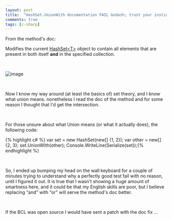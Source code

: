 ```yaml
---
layout: post
title:  "HashSet.UnionWith documentation FAIL &ndash; trust your instinct"
comments: true
tags: [c-sharp]
---
```



From the method's doc:

Modifies the current [HashSet&lt;T&gt;](#) object to contain all elements that are present in both itself **and** in the specified collection.

&#160;

![image](http://kenegozi.com/blog/uploaded/windowslivewriter/has.unionwithdocumentationfailtrustyouri_14163/78672664-0773-411c-bc95-6513e613af5e.png)

&#160;

Now I know my way around (at least the basics of) set theory, and I *know* what union means. nonetheless I read the doc of the method and for some reason I thought that I'd get the intersection. 

&#160;

For those unsure about what Union means (or what it actually does), the following code:

{% highlight c# %}
var set = new HashSet<int>(new[] {1, 2});
var other = new[] {2, 3};
set.UnionWith(other);
Console.WriteLine(Serialize(set));{% endhighlight %}

&#160;

So, I ended up bumping my head on the wall keyboard for a couple of minutes trying to understand why a perfectly good test fail with no reason, until I figured it out. It is true that I wasn't showing a huge amount of smartness here, and it could be that my English skills are poor, but I believe replacing “and” with “or” will serve the method's doc better.

&#160;

If the BCL was open source I would have sent a patch with the doc fix …

